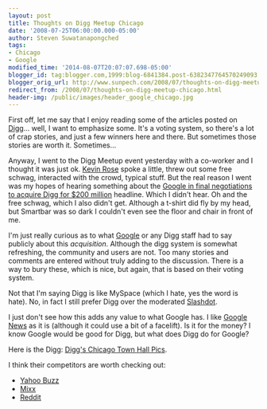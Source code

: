 ```yaml
---
layout: post
title: Thoughts on Digg Meetup Chicago
date: '2008-07-25T06:00:00.000-05:00'
author: Steven Suwatanapongched
tags:
- Chicago
- Google
modified_time: '2014-08-07T20:07:07.698-05:00'
blogger_id: tag:blogger.com,1999:blog-6841384.post-6382347764570249093
blogger_orig_url: http://www.sunpech.com/2008/07/thoughts-on-digg-meetup-chicago.html
redirect_from: /2008/07/thoughts-on-digg-meetup-chicago.html
header-img: /public/images/header_google_chicago.jpg
---
```


First off, let me say that I enjoy reading some of the articles posted on <a href="http://www.digg.com/">Digg</a>... well, I want to emphasize some.  It's a voting system, so there's a lot of crap stories, and just a few winners here and there.  But sometimes those stories are worth it.  Sometimes...

Anyway, I went to the Digg Meetup event yesterday with a co-worker and I thought it was just ok.  <a href="http://en.wikipedia.org/wiki/Kevin_Rose">Kevin Rose</a> spoke a little, threw out some free schwag, interacted with the crowd, typical stuff.  But the real reason I went was my hopes of hearing something about the <a href="http://www.techcrunch.com/2008/07/22/google-in-final-negotiations-to-acquire-digg-for-around-200-million/">Google in final negotiations to acquire Digg for $200 million</a> headline.  Which I didn't hear.  Oh and the free schwag, which I also didn't get.  Although a t-shirt did fly by my head, but Smartbar was so dark I couldn't even see the floor and chair in front of me.

I'm just really curious as to what <a href="http://www.google.com/">Google</a> or any Digg staff had to say publicly about this <i>acquisition</i>.  Although the digg system is somewhat refreshing, the community and users are not.  Too many stories and comments are entered without truly adding to the discussion.  There is a way to bury these, which is nice, but again, that is based on their voting system.

Not that I'm saying Digg is like MySpace (which I hate, yes the word is hate).  No, in fact I still prefer Digg over the moderated <a href="http://slashdot.org/">Slashdot</a>.

I just don't see how this adds any value to what Google has.  I like <a href="http://www.news.google.com/">Google News</a> as it is (although it could use a bit of a facelift).  Is it for the money?  I know Google would be good for Digg, but what does Digg do for Google?

Here is the Digg: <a href="http://digg.com/tech_news/Digg_s_Chicago_Town_Hall_Pics_sub_Diggs_Tribune_strategy?OTC-ig">Digg's Chicago Town Hall Pics</a>.

I think their competitors are worth checking out:

<ul>
  <li><a href="http://buzz.yahoo.com/">Yahoo Buzz</a></li>
  <li><a href="http://www.mixx.com/">Mixx</a></li>
  <li><a href="http://www.reddit.com/">Reddit</a></li>
</ul>
